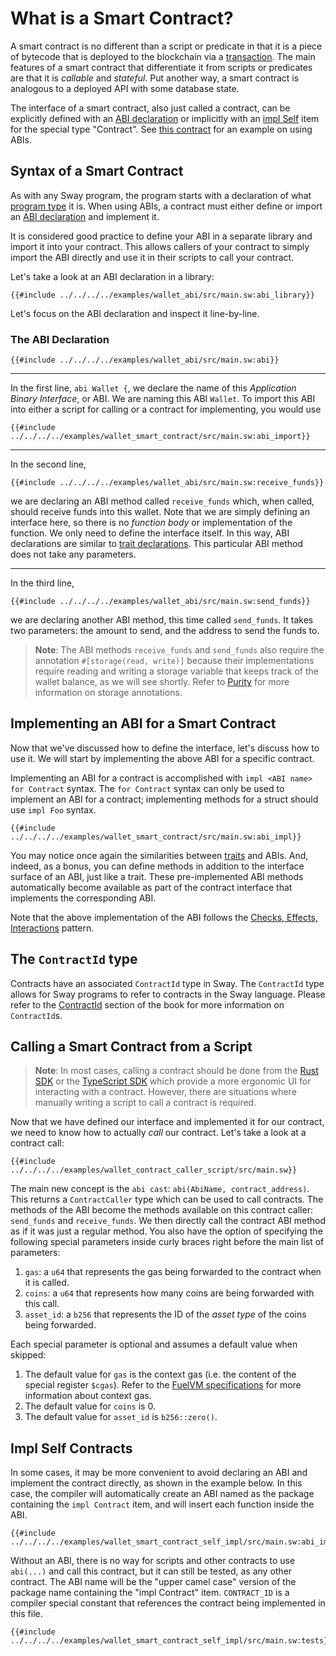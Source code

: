 # What is a Smart Contract?

<!-- This section should explain what is a smart contract -->
<!-- contract:example:start -->
A smart contract is no different than a script or predicate in that it is a piece of bytecode that is deployed to the blockchain via a [transaction](https://fuellabs.github.io/fuel-specs/master/protocol/tx_format). The main features of a smart contract that differentiate it from scripts or predicates are that it is _callable_ and _stateful_. Put another way, a smart contract is analogous to a deployed API with some database state.
<!-- contract:example:end -->

The interface of a smart contract, also just called a contract, can be explicitly defined with an [ABI declaration](#the-abi-declaration) or implicitly with an [impl Self](#impl-self-contracts) item for the special type "Contract". See [this contract](../examples/wallet_smart_contract.md) for an example on using ABIs.

## Syntax of a Smart Contract

As with any Sway program, the program starts with a declaration of what [program type](./index.md) it is. When using ABIs, a contract must either define or import an [ABI declaration](#the-abi-declaration) and implement it.

<!-- This section should explain best practices for ABIs -->
<!-- ABI:example:start -->
It is considered good practice to define your ABI in a separate library and import it into your contract. This allows callers of your contract to simply import the ABI directly and use it in their scripts to call your contract.
<!-- ABI:example:end -->

Let's take a look at an ABI declaration in a library:

```sway
{{#include ../../../../examples/wallet_abi/src/main.sw:abi_library}}
```

Let's focus on the ABI declaration and inspect it line-by-line.

### The ABI Declaration

```sway
{{#include ../../../../examples/wallet_abi/src/main.sw:abi}}
```

---

In the first line, `abi Wallet {`, we declare the name of this _Application Binary Interface_, or ABI. We are naming this ABI `Wallet`. To import this ABI into either a script for calling or a contract for implementing, you would use

```sway
{{#include ../../../../examples/wallet_smart_contract/src/main.sw:abi_import}}
```

---

In the second line,

```sway
{{#include ../../../../examples/wallet_abi/src/main.sw:receive_funds}}
```

we are declaring an ABI method called `receive_funds` which, when called, should receive funds into this wallet. Note that we are simply defining an interface here, so there is no _function body_ or implementation of the function. We only need to define the interface itself. In this way, ABI declarations are similar to [trait declarations](../advanced/traits.md). This particular ABI method does not take any parameters.

---

In the third line,

```sway
{{#include ../../../../examples/wallet_abi/src/main.sw:send_funds}}
```

we are declaring another ABI method, this time called `send_funds`. It takes two parameters: the amount to send, and the address to send the funds to.

>**Note**: The ABI methods `receive_funds` and `send_funds` also require the annotation `#[storage(read, write)]` because their implementations require reading and writing a storage variable that keeps track of the wallet balance, as we will see shortly. Refer to [Purity](
../blockchain-development/purity.md#Purity) for more information on storage annotations.

## Implementing an ABI for a Smart Contract

Now that we've discussed how to define the interface, let's discuss how to use it. We will start by implementing the above ABI for a specific contract.

Implementing an ABI for a contract is accomplished with `impl <ABI name> for Contract` syntax. The `for Contract` syntax can only be used to implement an ABI for a contract; implementing methods for a struct should use `impl Foo` syntax.

```sway
{{#include ../../../../examples/wallet_smart_contract/src/main.sw:abi_impl}}
```

You may notice once again the similarities between [traits](../advanced/traits.md) and ABIs. And, indeed, as a bonus, you can define methods in addition to the interface surface of an ABI, just like a trait. These pre-implemented ABI methods automatically become available as part of the contract interface that implements the corresponding ABI.

Note that the above implementation of the ABI follows the [Checks, Effects, Interactions](https://docs.soliditylang.org/en/v0.6.11/security-considerations.html#re-entrancy) pattern.

## The `ContractId` type

Contracts have an associated `ContractId` type in Sway. The `ContractId` type allows for Sway programs to refer to contracts in the Sway language. Please refer to the [ContractId](../basics/blockchain_types.md#contractid-type) section of the book for more information on `ContractId`s.

## Calling a Smart Contract from a Script

>**Note**: In most cases, calling a contract should be done from the [Rust SDK](../testing/testing-with-rust.md) or the [TypeScript SDK](https://docs.fuel.network/docs/fuels-ts) which provide a more ergonomic UI for interacting with a contract. However, there are situations where manually writing a script to call a contract is required.

Now that we have defined our interface and implemented it for our contract, we need to know how to actually _call_ our contract. Let's take a look at a contract call:

```sway
{{#include ../../../../examples/wallet_contract_caller_script/src/main.sw}}
```

The main new concept is the `abi cast`: `abi(AbiName, contract_address)`. This returns a `ContractCaller` type which can be used to call contracts. The methods of the ABI become the methods available on this contract caller: `send_funds` and `receive_funds`. We then directly call the contract ABI method as if it was just a regular method. You also have the option of specifying the following special parameters inside curly braces right before the main list of parameters:

1. `gas`: a `u64` that represents the gas being forwarded to the contract when it is called.
2. `coins`: a `u64` that represents how many coins are being forwarded with this call.
3. `asset_id`: a `b256` that represents the ID of the _asset type_ of the coins being forwarded.

Each special parameter is optional and assumes a default value when skipped:

1. The default value for `gas` is the context gas (i.e. the content of the special register `$cgas`). Refer to the [FuelVM specifications](https://fuellabs.github.io/fuel-specs/master/vm) for more information about context gas.
2. The default value for `coins` is 0.
3. The default value for `asset_id` is `b256::zero()`.

## Impl Self Contracts

In some cases, it may be more convenient to avoid declaring an ABI and implement the contract directly, as shown in the example below. In this case, the compiler will automatically create an ABI
named as the package containing the `impl Contract` item, and will insert each function inside the ABI.

```sway
{{#include ../../../../examples/wallet_smart_contract_self_impl/src/main.sw:abi_impl}}
```

Without an ABI, there is no way for scripts and other contracts to use `abi(...)` and call this contract, but it can still be tested, as any other contract. The ABI name will be the "upper camel case" version of the package name containing the "impl Contract" item. `CONTRACT_ID` is a compiler special constant that references the contract being implemented in this file.

```sway
{{#include ../../../../examples/wallet_smart_contract_self_impl/src/main.sw:tests}}
```
